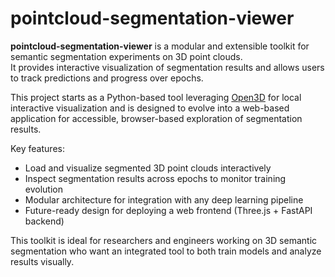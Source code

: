 # pointcloud-segmentation-viewer

**pointcloud-segmentation-viewer** is a modular and extensible toolkit for semantic segmentation experiments on 3D point clouds.  
It provides interactive visualization of segmentation results and allows users to track predictions and progress over epochs.

This project starts as a Python-based tool leveraging [Open3D](http://www.open3d.org/) for local interactive visualization and is designed to evolve into a web-based application for accessible, browser-based exploration of segmentation results.

Key features:
- Load and visualize segmented 3D point clouds interactively
- Inspect segmentation results across epochs to monitor training evolution
- Modular architecture for integration with any deep learning pipeline
- Future-ready design for deploying a web frontend (Three.js + FastAPI backend)

This toolkit is ideal for researchers and engineers working on 3D semantic segmentation who want an integrated tool to both train models and analyze results visually.
